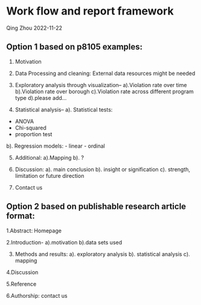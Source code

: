 Work flow and report framework
================
Qing Zhou
2022-11-22

## Option 1 based on p8105 examples:

1.  Motivation

2.  Data Processing and cleaning: External data resources might be
    needed

3.  Exploratory analysis through visualization– a).Violation rate over
    time b).Violation rate over borough c).Violation rate across
    different program type d).please add…

4.  Statistical analysis– a). Statistical tests:

-   ANOVA
-   Chi-squared
-   proportion test

b). Regression models: - linear - ordinal

5.  Additional: a).Mapping b). ?

6.  Discussion: a). main conclusion b). insight or signification c).
    strength, limitation or future direction

7.  Contact us

## Option 2 based on publishable research article format:

1.Abstract: Homepage

2.Introduction- a).motivation b).data sets used

3.  Methods and results: a). exploratory analysis b). statistical
    analysis c). mapping

4.Discussion

5.Reference

6.Authorship: contact us
